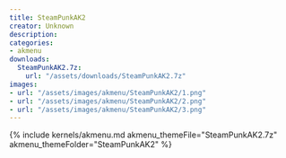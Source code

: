```yaml
---
title: SteamPunkAK2
creator: Unknown
description: 
categories:
- akmenu
downloads:
  SteamPunkAK2.7z:
    url: "/assets/downloads/SteamPunkAK2.7z"
images:
- url: "/assets/images/akmenu/SteamPunkAK2/1.png"
- url: "/assets/images/akmenu/SteamPunkAK2/2.png"
- url: "/assets/images/akmenu/SteamPunkAK2/3.png"
---
```


{% include kernels/akmenu.md akmenu_themeFile="SteamPunkAK2.7z" akmenu_themeFolder="SteamPunkAK2" %}

